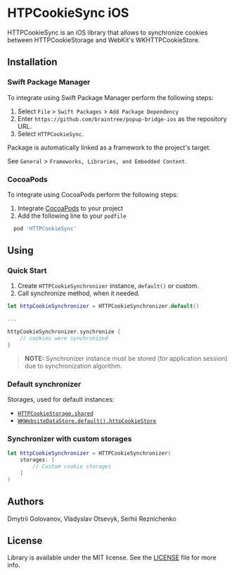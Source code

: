 # HTPCookieSync iOS

HTTPCookieSync is an iOS library that allows to synchronize cookies between HTTPCookieStorage and WebKit's WKHTTPCookieStore.

## Installation

### Swift Package Manager
To integrate using Swift Package Manager perform the following steps:
1. Select `File` > `Swift Packages` > `Add Package Dependency`
2. Enter `https://github.com/braintree/popup-bridge-ios` as the repository URL. 
3. Select `HTTPCookieSync`.

Package is automatically linked as a framework to the project's target. 

See `General` > `Frameworks, Libraries, and Embedded Content`.

### CocoaPods

To integrate using CocoaPods perform the following steps:
1. Integrate [CocoaPods](htttps://www.cocoapods.org) to your project
2. Add the following line to your `podfile`
```ruby
  pod 'HTTPCookieSync'
```

## Using

### Quick Start

1. Create `HTTPCookieSynchronizer` instance, `default()` or custom.
2. Call synchronize method, when it needed.

```swift
let httpCookieSynchronizer = HTTPCookieSynchronizer.default()

...

httpCookieSynchronizer.synchronize {
    // cookies were synchronized
}
```

> **NOTE:** Synchronizer instance must be stored (for application session) due to synchronization algorithm.

### Default synchronizer

Storages, used for default instances:
* [`HTTPCookieStorage.shared`](https://developer.apple.com/documentation/foundation/httpcookiestorage/)
* [`WKWebsiteDataStore.default().httpCookieStore`](https://developer.apple.com/documentation/webkit/wkwebsitedatastore)

### Synchronizer with custom storages

```swift
let httpCookieSynchronizer = HTTPCookieSynchronizer(
    storages: [
        // Custom cookie storages
    ]
)
```

## Authors

Dmytrii Golovanov, Vladyslav Otsevyk, Serhii Reznichenko

## License

Library is available under the MIT license. See the [LICENSE](https://github.com/dmytriigolovanov/http-cookie-sync-ios/blob/main/LICENSE) file for more info.
